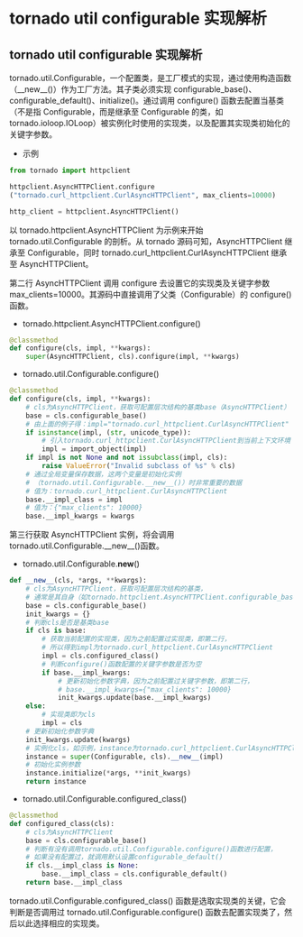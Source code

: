 # tornado util configurable 实现解析


## tornado util configurable 实现解析

tornado.util.Configurable，一个配置类，是工厂模式的实现，通过使用构造函数（\_\_new__()）作为工厂方法。其子类必须实现 configurable_base()、configurable_default()、initialize()。通过调用 configure() 函数去配置当基类（不是指 Configurable，而是继承至 Configurable 的类，如 tornado.ioloop.IOLoop）被实例化时使用的实现类，以及配置其实现类初始化的关键字参数。

- 示例

```python
from tornado import httpclient

httpclient.AsyncHTTPClient.configure
("tornado.curl_httpclient.CurlAsyncHTTPClient", max_clients=10000)

http_client = httpclient.AsyncHTTPClient()
```

以 tornado.httpclient.AsyncHTTPClient 为示例来开始 tornado.util.Configurable 的剖析。从 tornado 源码可知，AsyncHTTPClient 继承至 Configurable，同时 tornado.curl_httpclient.CurlAsyncHTTPClient 继承至 AsyncHTTPClient。

第二行 AsyncHTTPClient 调用 configure 去设置它的实现类及关键字参数 max_clients=10000。其源码中直接调用了父类（Configurable）的 configure() 函数。

- tornado.httpclient.AsyncHTTPClient.configure()

```python
@classmethod
def configure(cls, impl, **kwargs):
    super(AsyncHTTPClient, cls).configure(impl, **kwargs)
```

- tornado.util.Configurable.configure()

```python
@classmethod
def configure(cls, impl, **kwargs):
    # cls为AsyncHTTPClient，获取可配置层次结构的基类base（AsyncHTTPClient）
    base = cls.configurable_base()
    # 由上面的例子得：impl="tornado.curl_httpclient.CurlAsyncHTTPClient"
    if isinstance(impl, (str, unicode_type)):
        # 引入tornado.curl_httpclient.CurlAsyncHTTPClient到当前上下文环境
        impl = import_object(impl)
    if impl is not None and not issubclass(impl, cls):
        raise ValueError("Invalid subclass of %s" % cls)
    # 通过全局变量保存数据，这两个变量是初始化实例
    # （tornado.util.Configurable.__new__()）时非常重要的数据
    # 值为：tornado.curl_httpclient.CurlAsyncHTTPClient
    base.__impl_class = impl 
    # 值为：{"max_clients": 10000}
    base.__impl_kwargs = kwargs 
```

第三行获取 AsyncHTTPClient 实例，将会调用tornado.util.Configurable.\_\_new__()函数。

- tornado.util.Configurable.__new__()

```python
def __new__(cls, *args, **kwargs):
    # cls为AsyncHTTPClient，获取可配置层次结构的基类，
    # 通常是其自身（如tornado.httpclient.AsyncHTTPClient.configurable_base()）
    base = cls.configurable_base()
    init_kwargs = {}
    # 判断cls是否是基类base
    if cls is base:
        # 获取当前配置的实现类，因为之前配置过实现类，即第二行，
        # 所以得到impl为tornado.curl_httpclient.CurlAsyncHTTPClient
        impl = cls.configured_class()
        # 判断configure()函数配置的关键字参数是否为空
        if base.__impl_kwargs:
            # 更新初始化参数字典，因为之前配置过关键字参数，即第二行，
            # base.__impl_kwargs={"max_clients": 10000}
            init_kwargs.update(base.__impl_kwargs)
    else:
        # 实现类即为cls
        impl = cls
    # 更新初始化参数字典
    init_kwargs.update(kwargs)
    # 实例化cls，如示例，instance为tornado.curl_httpclient.CurlAsyncHTTPClient
    instance = super(Configurable, cls).__new__(impl)
    # 初始化实例参数
    instance.initialize(*args, **init_kwargs)
    return instance
```

- tornado.util.Configurable.configured_class()

```python
@classmethod
def configured_class(cls):
    # cls为AsyncHTTPClient
    base = cls.configurable_base()
    # 判断有没有调用tornado.util.Configurable.configure()函数进行配置，
    # 如果没有配置过，就调用默认设置configurable_default()
    if cls.__impl_class is None:
        base.__impl_class = cls.configurable_default()
    return base.__impl_class
```

tornado.util.Configurable.configured_class() 函数是选取实现类的关键，它会判断是否调用过 tornado.util.Configurable.configure() 函数去配置实现类了，然后以此选择相应的实现类。

